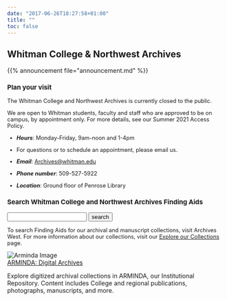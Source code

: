 ```yaml
---
date: "2017-06-26T18:27:58+01:00"
title: ""
toc: false
---
```

<div class="top-section-main">


<div class="splash-title">
<h2>Whitman College & Northwest Archives</h2>
</div>

<div id="announcement">{{% announcement file="announcement.md" %}}</div>

</div>

<div class="second-section-main">
<div class="bootstrap-wrapper">
<div class="container-fluid">
<div class="row">
    <div class="col-lg-4 col-md-6 col-sm-12 col-xs-12">
    <div class="card"  style="font-size:0.8rem">
    <h3 class="center">Plan your visit</h3>
     <p>The Whitman College and Northwest Archives is currently closed to the public.</p>
     <p>We are open to Whitman students, faculty and staff who are approved to be on campus, by appointment only. For more details, see our Summer 2021 Access Policy.</p>
     
     
  - ***Hours***: Monday-Friday, 9am-noon and 1-4pm
  - For questions or to schedule an appointment, please email us.
  - ***Email***: Archives@whitman.edu 
  - ***Phone number***: 509-527-5922
  - ***Location***: Ground floor of Penrose Library

 
    </div>
    </div>
    <div class="col-lg-4 col-md-6 col-sm-12 col-xs-12">
    <div class="card" style="font-size:0.8rem">
    <h3 class="center">Search Whitman College and Northwest Archives Finding Aids</h3>
     <form action="https://nwda-db.orbiscascade.org/nwda-search/results.aspx" method="get" target="_blank"><input id="searchValue" name="q" type="text" class="form-control no-up-margin"> <input id="searchSubmit" class="btn" type="submit" value="search"> <input id="t" name="t" type="hidden" value="k"> <input id="c" name="c" type="hidden" value="htm"></form>
     <p>To search Finding Aids for our archival and manuscript collections, visit Archives West. For more information about our collections, visit our <a href="/archives/collection/">Explore our Collections</a> page.</p>
    </div>
    </div>
   <div class="col-lg-4 col-md-6 col-sm-12 col-xs-12">
   <div class="card" style="padding:0">
            <div id="blog-jacket">
                 <img class="responsive-img" src="/archives/images/img_04.jpg" alt="Arminda Image" />
            </div>
            <div class="jacket-title">
                <a href="https://arminda.whitman.edu/collections/whitman-college-and-northwest-archives">ARMINDA: Digital Archives</a>
                <p>Explore digitized archival collections in ARMINDA, our Institutional Repository. Content includes College and regional publications, photographs, manuscripts, and more.</p>
            </div>
        </div>
        </div>
   </div>
</div>
</div>
</div>